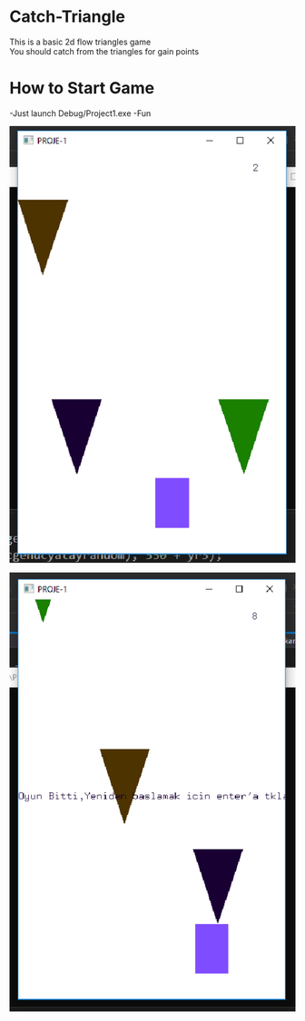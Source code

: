 # Catch-Triangle
This is a basic 2d flow triangles game<br>
You should catch from the triangles for gain points

# How to Start Game
-Just launch Debug/Project1.exe
-Fun

![alt text](https://github.com/aozeel/Catch-Triangle/blob/master/pictures/1.PNG)

![alt text](https://github.com/aozeel/Catch-Triangle/blob/master/pictures/2.PNG)
